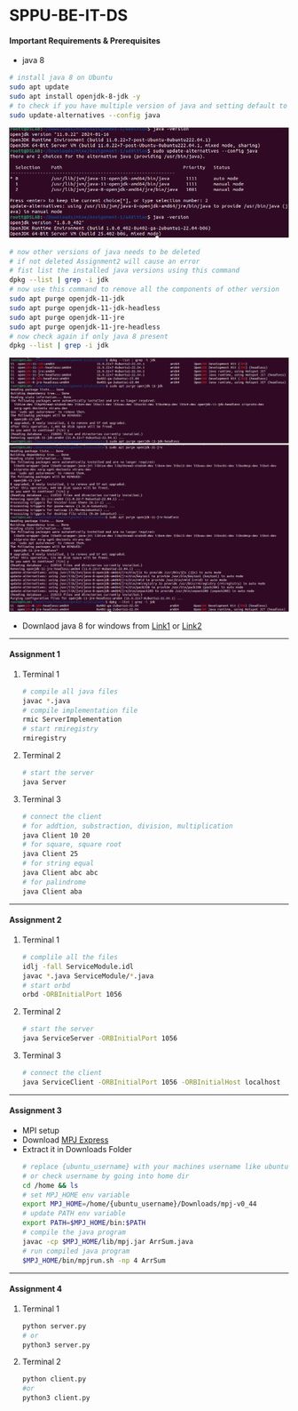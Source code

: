# SPPU-BE-IT-DS
#### Important Requirements & Prerequisites
- java 8
```bash
# install java 8 on Ubuntu
sudo apt update 
sudo apt install openjdk-8-jdk -y
# to check if you have multiple version of java and setting default to java 8
sudo update-alternatives --config java
```
![ALT](./assets/java8.png)
```bash
# now other versions of java needs to be deleted 
# if not deleted Assignment2 will cause an error
# fist list the installed java versions using this command
dpkg --list | grep -i jdk
# now use this command to remove all the components of other version
sudo apt purge openjdk-11-jdk
sudo apt purge openjdk-11-jdk-headless
sudo apt purge openjdk-11-jre
sudo apt purge openjdk-11-jre-headless
# now check again if only java 8 present
dpkg --list | grep -i jdk
```
![ALT](./assets/remove_java_1.png)
![ALT](./assets/remove_java2.png)

- Downlaod java 8 for windows from [Link1](https://builds.openlogic.com/downloadJDK/openlogic-openjdk/8u412-b08/openlogic-openjdk-8u412-b08-windows-x64.msi) or [Link2](https://www.openlogic.com/openjdk-downloads?field_java_parent_version_target_id=416&field_operating_system_target_id=436&field_architecture_target_id=391&field_java_package_target_id=396 
)
<hr>

#### Assignment 1
1. Terminal 1
    ```bash
    # compile all java files
    javac *.java
    # compile implementation file
    rmic ServerImplementation
    # start rmiregistry
    rmiregistry

    ```
2. Terminal 2
    ```bash
    # start the server
    java Server
    ```
3. Terminal 3
    ```bash
    # connect the client
    # for addtion, substraction, division, multiplication
    java Client 10 20
    # for square, square root
    java Client 25
    # for string equal
    java Client abc abc
    # for palindrome
    java Client aba
    ```
<hr>

#### Assignment 2
1. Terminal 1
    ```bash
    # complile all the files
    idlj -fall ServiceModule.idl
    javac *.java ServiceModule/*.java
    # start orbd 
    orbd -ORBInitialPort 1056
    ```
2. Terminal 2
    ```bash
    # start the server
    java ServiceServer -ORBInitialPort 1056
    ```
3. Terminal 3
    ```bash
    # connect the client
    java ServiceClient -ORBInitialPort 1056 -ORBInitialHost localhost
    ```
<hr>

#### Assignment 3
- MPI setup
- Download [MPJ Express](https://sourceforge.net/projects/mpjexpress/files/releases/mpj-v0_44.tar.gz/download) 
- Extract it in Downloads Folder
    ```bash
    # replace {ubuntu_username} with your machines username like ubuntu, vboxuser
    # or check username by going into home dir
    cd /home && ls
    # set MPJ_HOME env variable
    export MPJ_HOME=/home/{ubuntu_username}/Downloads/mpj-v0_44
    # update PATH env variable
    export PATH=$MPJ_HOME/bin:$PATH
    # compile the java program
    javac -cp $MPJ_HOME/lib/mpj.jar ArrSum.java
    # run compiled java program
    $MPJ_HOME/bin/mpjrun.sh -np 4 ArrSum

    ```
<hr>

#### Assignment 4
1. Terminal 1
    ```bash
    python server.py
    # or 
    python3 server.py
    ```
2. Terminal 2
    ```bash
    python client.py
    #or
    python3 client.py
    ```
